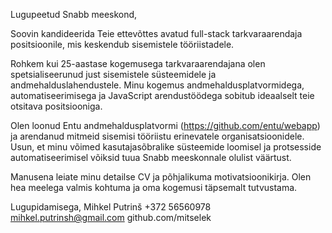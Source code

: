 Lugupeetud Snabb meeskond,

Soovin kandideerida Teie ettevõttes avatud full-stack tarkvaraarendaja positsioonile, mis keskendub sisemistele tööriistadele.

Rohkem kui 25-aastase kogemusega tarkvaraarendajana olen spetsialiseerunud just sisemistele süsteemidele ja andmehalduslahendustele. Minu kogemus andmehaldusplatvormidega, automatiseerimisega ja JavaScript arendustöödega sobitub ideaalselt teie otsitava positsiooniga.

Olen loonud Entu andmehaldusplatvormi (https://github.com/entu/webapp) ja arendanud mitmeid sisemisi tööriistu erinevatele organisatsioonidele. Usun, et minu võimed kasutajasõbralike süsteemide loomisel ja protsesside automatiseerimisel võiksid tuua Snabb meeskonnale olulist väärtust.

Manusena leiate minu detailse CV ja põhjalikuma motivatsioonikirja. Olen hea meelega valmis kohtuma ja oma kogemusi täpsemalt tutvustama.

Lugupidamisega,
Mihkel Putrinš
+372 56560978
mihkel.putrinsh@gmail.com
github.com/mitselek
